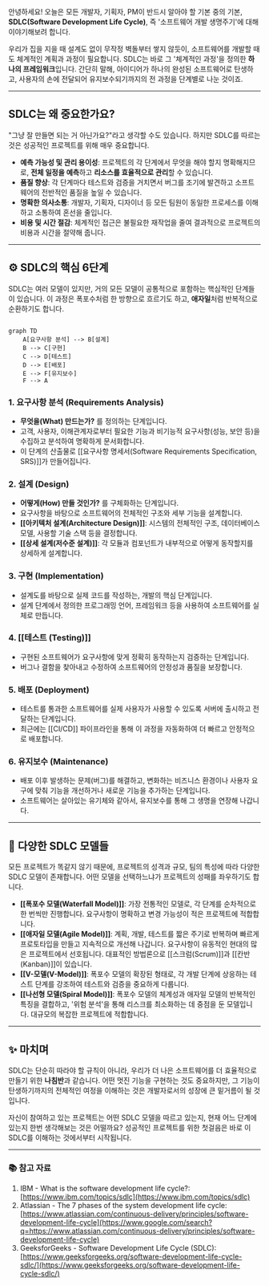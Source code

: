 안녕하세요! 오늘은 모든 개발자, 기획자, PM이 반드시 알아야 할 기본 중의 기본, **SDLC(Software Development Life Cycle)**, 즉 '소프트웨어 개발 생명주기'에 대해 이야기해보려 합니다.

우리가 집을 지을 때 설계도 없이 무작정 벽돌부터 쌓지 않듯이, 소프트웨어를 개발할 때도 체계적인 계획과 과정이 필요합니다. SDLC는 바로 그 '체계적인 과정'을 정의한 **하나의 프레임워크**입니다. 간단히 말해, 아이디어가 하나의 완성된 소프트웨어로 탄생하고, 사용자의 손에 전달되어 유지보수되기까지의 전 과정을 단계별로 나눈 것이죠.

---

## SDLC는 왜 중요한가요?

"그냥 잘 만들면 되는 거 아닌가요?"라고 생각할 수도 있습니다. 하지만 SDLC를 따르는 것은 성공적인 프로젝트를 위해 매우 중요합니다.

- **예측 가능성 및 관리 용이성**: 프로젝트의 각 단계에서 무엇을 해야 할지 명확해지므로, **전체 일정을 예측**하고 **리소스를 효율적으로 관리**할 수 있습니다.
- **품질 향상**: 각 단계마다 테스트와 검증을 거치면서 버그를 조기에 발견하고 소프트웨어의 전반적인 품질을 높일 수 있습니다.
- **명확한 의사소통**: 개발자, 기획자, 디자이너 등 모든 팀원이 동일한 프로세스를 이해하고 소통하여 혼선을 줄입니다.
- **비용 및 시간 절감**: 체계적인 접근은 불필요한 재작업을 줄여 결과적으로 프로젝트의 비용과 시간을 절약해 줍니다.

---

## ⚙️ SDLC의 핵심 6단계

SDLC는 여러 모델이 있지만, 거의 모든 모델이 공통적으로 포함하는 핵심적인 단계들이 있습니다. 이 과정은 폭포수처럼 한 방향으로 흐르기도 하고, **애자일**처럼 반복적으로 순환하기도 합니다.

```mermaid

graph TD
    A[요구사항 분석] --> B[설계]
    B --> C[구현]
    C --> D[테스트]
    D --> E[배포]
    E --> F[유지보수]
    F --> A
```


### 1. 요구사항 분석 (Requirements Analysis)

- **무엇을(What) 만드는가?** 를 정의하는 단계입니다.
- 고객, 사용자, 이해관계자로부터 필요한 기능과 비기능적 요구사항(성능, 보안 등)을 수집하고 분석하여 명확하게 문서화합니다.
- 이 단계의 산출물로 [[요구사항 명세서(Software Requirements Specification, SRS)]]가 만들어집니다.

### 2. 설계 (Design)

- **어떻게(How) 만들 것인가?** 를 구체화하는 단계입니다.
- 요구사항을 바탕으로 소프트웨어의 전체적인 구조와 세부 기능을 설계합니다.
- **[[아키텍처 설계(Architecture Design)]]**: 시스템의 전체적인 구조, 데이터베이스 모델, 사용할 기술 스택 등을 결정합니다.
- **[[상세 설계(저수준 설계)]]**: 각 모듈과 컴포넌트가 내부적으로 어떻게 동작할지를 상세하게 설계합니다.

### 3. 구현 (Implementation)

- 설계도를 바탕으로 실제 코드를 작성하는, 개발의 핵심 단계입니다.
- 설계 단계에서 정의한 프로그래밍 언어, 프레임워크 등을 사용하여 소프트웨어를 실체로 만듭니다.

### 4. [[테스트 (Testing)]]

- 구현된 소프트웨어가 요구사항에 맞게 정확히 동작하는지 검증하는 단계입니다.
- 버그나 결함을 찾아내고 수정하여 소프트웨어의 안정성과 품질을 보장합니다.

### 5. 배포 (Deployment)

- 테스트를 통과한 소프트웨어를 실제 사용자가 사용할 수 있도록 서버에 출시하고 전달하는 단계입니다.
- 최근에는 [[CI/CD]] 파이프라인을 통해 이 과정을 자동화하여 더 빠르고 안정적으로 배포합니다.

### 6. 유지보수 (Maintenance)

- 배포 이후 발생하는 문제(버그)를 해결하고, 변화하는 비즈니스 환경이나 사용자 요구에 맞춰 기능을 개선하거나 새로운 기능을 추가하는 단계입니다.
- 소프트웨어는 살아있는 유기체와 같아서, 유지보수를 통해 그 생명을 연장해 나갑니다.

---

## 🌊 다양한 SDLC 모델들

모든 프로젝트가 똑같지 않기 때문에, 프로젝트의 성격과 규모, 팀의 특성에 따라 다양한 SDLC 모델이 존재합니다. 어떤 모델을 선택하느냐가 프로젝트의 성패를 좌우하기도 합니다.

- **[[폭포수 모델(Waterfall Model)]]**: 가장 전통적인 모델로, 각 단계를 순차적으로 한 번씩만 진행합니다. 요구사항이 명확하고 변경 가능성이 적은 프로젝트에 적합합니다.
- **[[애자일 모델(Agile Model)]]**: 계획, 개발, 테스트를 짧은 주기로 반복하며 빠르게 프로토타입을 만들고 지속적으로 개선해 나갑니다. 요구사항이 유동적인 현대의 많은 프로젝트에서 선호됩니다. 대표적인 방법론으로 [[스크럼(Scrum)]]과 [[칸반(Kanban)]]이 있습니다.
- **[[V-모델(V-Model)]]**: 폭포수 모델의 확장된 형태로, 각 개발 단계에 상응하는 테스트 단계를 강조하여 테스트와 검증을 중요하게 다룹니다.
- **[[나선형 모델(Spiral Model)]]**: 폭포수 모델의 체계성과 애자일 모델의 반복적인 특징을 결합하고, '위험 분석'을 통해 리스크를 최소화하는 데 중점을 둔 모델입니다. 대규모의 복잡한 프로젝트에 적합합니다.

---

## ✨ 마치며

SDLC는 단순히 따라야 할 규칙이 아니라, 우리가 더 나은 소프트웨어를 더 효율적으로 만들기 위한 **나침반**과 같습니다. 어떤 멋진 기능을 구현하는 것도 중요하지만, 그 기능이 탄생하기까지의 전체적인 여정을 이해하는 것은 개발자로서의 성장에 큰 밑거름이 될 것입니다.

자신이 참여하고 있는 프로젝트는 어떤 SDLC 모델을 따르고 있는지, 현재 어느 단계에 있는지 한번 생각해보는 것은 어떨까요? 성공적인 프로젝트를 위한 첫걸음은 바로 이 SDLC를 이해하는 것에서부터 시작됩니다.

---

### 📚 참고 자료

1. IBM - What is the software development life cycle?: [https://www.ibm.com/topics/sdlc](https://www.ibm.com/topics/sdlc)
2. Atlassian - The 7 phases of the system development life cycle: [https://www.atlassian.com/continuous-delivery/principles/software-development-life-cycle](https://www.google.com/search?q=https://www.atlassian.com/continuous-delivery/principles/software-development-life-cycle)
3. GeeksforGeeks - Software Development Life Cycle (SDLC): [https://www.geeksforgeeks.org/software-development-life-cycle-sdlc/](https://www.geeksforgeeks.org/software-development-life-cycle-sdlc/)